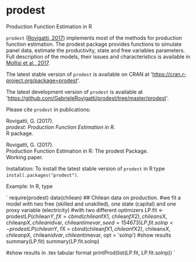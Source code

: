 # prodest
Production Function Estimation in R

`prodest` ([Rovigatti, 2017](https://CRAN.R-project.org/package=prodest)) implements most of the methods for production function estimation. The prodest package provides functions to simulate panel data, estimate the productivity, state and free variables parameters. Full description of the models, their issues and characteristics is available in [Mollisi et al., 2017](https://papers.ssrn.com/sol3/papers.cfm?abstract_id=2916753).

The latest stable version of `prodest` is available on CRAN at 'https://cran.r-project.org/package=prodest'.

The latest development version of `prodest` is available at 'https://github.com/GabrieleRovigatti/prodest/tree/master/prodest'.

Please cite `prodest` in publications:

Rovigatti, G. (2017).  
_prodest: Production Function Estimation in R_.  
R package.  

Rovigatti, G. (2017).  
Production Function Estimation in R: The prodest Package.  
Working paper.      
 
Installation: To install the latest stable version of `prodest` in R type `install.packages("prodest")`.

Example: In R, type 

` require(prodest)
  data(chilean) ## Chilean data on production.
  #we fit a model with two free (skilled and unskilled), one state (capital) and one proxy variable (electricity)
  #with two different optimizers
  LP.fit <- prodestLP(chilean$Y, fX = cbind(chilean$fX1, chilean$fX2), chilean$sX,
                        chilean$pX, chilean$idvar, chilean$timevar, seed = 154673)
  LP.fit.solnp <- prodestLP(chilean$Y, fX = cbind(chilean$fX1, chilean$fX2), chilean$sX,
                        chilean$pX, chilean$idvar, chilean$timevar, opt = 'solnp')
  #show results
  summary(LP.fit)
  summary(LP.fit.solnp)

  #show results in .tex tabular format
  printProd(list(LP.fit, LP.fit.solnp))
 `
